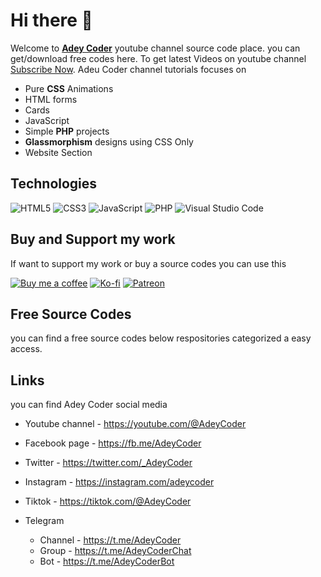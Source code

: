 # Hi there 👋

Welcome to [**Adey Coder**](https://www.youtube.com/@AdeyCoder) youtube channel source code place. you can get/download free codes here. To get latest Videos on youtube channel [Subscribe Now](https://youtube.com/@AdeyCoder?sub_confirmation=1). Adeu Coder channel tutorials focuses on

- Pure **CSS** Animations
- HTML forms
- Cards
- JavaScript
- Simple **PHP** projects
- **Glassmorphism** designs using CSS Only
- Website Section

## Technologies

![HTML5](https://img.shields.io/badge/html5-%23E34F26.svg?style=for-the-badge&logo=html5&logoColor=white)
![CSS3](https://img.shields.io/badge/css3-%231572B6.svg?style=for-the-badge&logo=css3&logoColor=white)
![JavaScript](https://img.shields.io/badge/javascript-%23323330.svg?style=for-the-badge&logo=javascript&logoColor=%23F7DF1E)
![PHP](https://img.shields.io/badge/php-%23777BB4.svg?style=for-the-badge&logo=php&logoColor=white)
![Visual Studio Code](https://img.shields.io/badge/Visual%20Studio%20Code-0078d7.svg?style=for-the-badge&logo=visual-studio-code&logoColor=white)

## Buy and Support my work

If want to support my work or buy a source codes you can use this

[![Buy me a coffee](https://img.shields.io/badge/Buy_Me_A_Coffee-FFDD00?style=for-the-badge&logo=buy-me-a-coffee&logoColor=black)](https://www.buymeacoffee.com/adeycoder)  [![Ko-fi](https://img.shields.io/badge/Ko--fi-F16061?style=for-the-badge&logo=ko-fi&logoColor=white)](https://ko-fi.com/adeycoder) [![Patreon](https://img.shields.io/badge/Patreon-55BB55?style=for-the-badge&logo=patreon&logoColor=white)](https://www.patreon.com/adeycoder)

## Free Source Codes

you can find a free source codes below respositories categorized a easy access.

## Links

you can find Adey Coder social media

- Youtube channel - <https://youtube.com/@AdeyCoder>
- Facebook page - <https://fb.me/AdeyCoder>
- Twitter - <https://twitter.com/_AdeyCoder>
- Instagram - <https://instagram.com/adeycoder>
- Tiktok - <https://tiktok.com/@AdeyCoder>
- Telegram

  - Channel - <https://t.me/AdeyCoder>
  - Group - <https://t.me/AdeyCoderChat>
  - Bot - <https://t.me/AdeyCoderBot>
